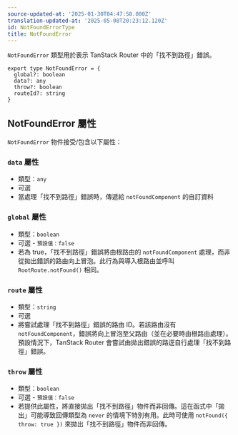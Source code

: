 ```yaml
---
source-updated-at: '2025-01-30T04:47:58.000Z'
translation-updated-at: '2025-05-08T20:23:12.120Z'
id: NotFoundErrorType
title: NotFoundError
---
```


`NotFoundError` 類型用於表示 TanStack Router 中的「找不到路徑」錯誤。

```tsx
export type NotFoundError = {
  global?: boolean
  data?: any
  throw?: boolean
  routeId?: string
}
```

## NotFoundError 屬性

`NotFoundError` 物件接受/包含以下屬性：

### `data` 屬性

- 類型：`any`
- 可選
- 當處理「找不到路徑」錯誤時，傳遞給 `notFoundComponent` 的自訂資料

### `global` 屬性

- 類型：`boolean`
- 可選 - `預設值：false`
- 若為 true，「找不到路徑」錯誤將由根路由的 `notFoundComponent` 處理，而非從拋出錯誤的路由向上冒泡。此行為與導入根路由並呼叫 `RootRoute.notFound()` 相同。

### `route` 屬性

- 類型：`string`
- 可選
- 將嘗試處理「找不到路徑」錯誤的路由 ID。若該路由沒有 `notFoundComponent`，錯誤將向上冒泡至父路由（並在必要時由根路由處理）。預設情況下，TanStack Router 會嘗試由拋出錯誤的路逕自行處理「找不到路徑」錯誤。

### `throw` 屬性

- 類型：`boolean`
- 可選 - `預設值：false`
- 若提供此屬性，將直接拋出「找不到路徑」物件而非回傳。這在函式中「拋出」可能導致回傳類型為 `never` 的情境下特別有用。此時可使用 `notFound({ throw: true })` 來拋出「找不到路徑」物件而非回傳。
